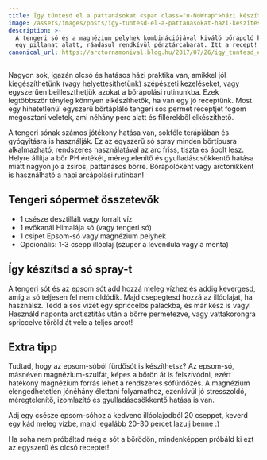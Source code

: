 ```yaml
---
title: Így tüntesd el a pattanásokat <span class="u-NoWrap">házi készítésű</span> <span class="u-NoWrap">só spray-vel</span>
image: /assets/images/posts/igy-tuntesd-el-a-pattanasokat-hazi-keszitesu-so-spray-vel-social.jpg
description: >-
  A tengeri só és a magnézium pelyhek kombinációjával kiváló bőrápoló készíthető
  egy pillanat alatt, ráadásul rendkívül pénztárcabarát. Itt a recept!
canonical_url: https://arctornamonival.blog.hu/2017/07/26/igy_tuntesd_el_a_pattanasokat_hazi_keszitesu_so_spray-vel
---
```


Nagyon sok, igazán olcsó és hatásos házi praktika van, amikkel jól
kiegészíthetünk (vagy helyettesíthetünk) szépészeti kezeléseket, vagy egyszerűen
beilleszthetjük azokat a bőrápolási rutinunkba. Ezek legtöbbször tényleg könnyen
elkészíthetők, ha van egy jó receptünk. Most egy hihetetlenül egyszerű
bőrtápláló tengeri sós permet receptjét fogom megosztani veletek, ami néhány
perc alatt és fillérekből elkészíthető.

A tengeri sónak számos jótékony hatása van, sokféle terápiában és gyógyításra is
használják. Ez az egyszerű só spray minden bőrtípusra alkalmazható, rendszeres
használatával az arc friss, tiszta és ápolt lesz. Helyre állítja a bőr PH
értékét, méregtelenítő és gyulladáscsökkentő hatása miatt nagyon jó a zsíros,
pattanásos bőrre. Bőrápolóként vagy arctonikként is használható a napi arcápolási
rutinban!

## Tengeri sópermet összetevők

*   1 csésze desztillált vagy forralt víz
*   1 evőkanál Himalája só (vagy tengeri só)
*   1 csipet Epsom-só vagy magnézium pelyhek
*   Opcionális: 1-3 csepp illóolaj (szuper a levendula vagy a menta)

## Így készítsd a só spray-t

A tengeri sót és az epsom sót add hozzá meleg vízhez és addig kevergesd, amíg a
só teljesen fel nem oldódik. Majd csepegtesd hozzá az illóolajat, ha használsz.
Tedd a sós vizet egy spriccelős palackba, és már kész is vagy! Használd naponta
arctisztítás után a bőrre permetezve, vagy vattakorongra spriccelve töröld át
vele a teljes arcot!

## Extra tipp

Tudtad, hogy az epsom-sóból fürdősót is készíthetsz? Az epsom-só, másnéven
magnézium-szulfát, képes a bőrön át is felszívódni, ezért hatékony magnézium
forrás lehet a rendszeres sófürdőzés. A magnézium elengedhetetlen jónéhány
élettani folyamathoz, ezenkívül jó stresszoldó, méregtelenítő, izomlazító és
gyulladáscsökkentő hatása is van.

Adj egy csésze epsom-sóhoz a kedvenc illóolajodból 20 cseppet, keverd egy kád
meleg vízbe, majd legalább 20-30 percet lazulj benne :)

Ha soha nem próbáltad még a sót a bőrödön, mindenképpen próbáld ki ezt az
egyszerű és olcsó receptet!
